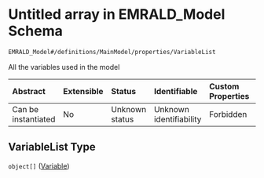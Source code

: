 # Untitled array in EMRALD\_Model Schema

```txt
EMRALD_Model#/definitions/MainModel/properties/VariableList
```

All the variables used in the model

| Abstract            | Extensible | Status         | Identifiable            | Custom Properties | Additional Properties | Access Restrictions | Defined In                                                                                    |
| :------------------ | :--------- | :------------- | :---------------------- | :---------------- | :-------------------- | :------------------ | :-------------------------------------------------------------------------------------------- |
| Can be instantiated | No         | Unknown status | Unknown identifiability | Forbidden         | Allowed               | none                | [EMRALD\_JsonSchemaV3\_0.json\*](../../out/EMRALD_JsonSchemaV3_0.json "open original schema") |

## VariableList Type

`object[]` ([Variable](emrald_jsonschemav3_0-definitions-variable.md))

